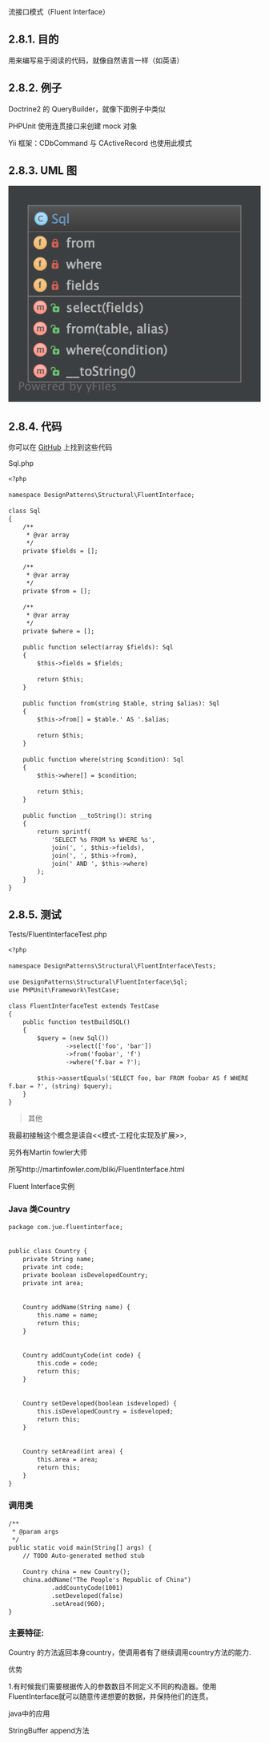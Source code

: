 流接口模式（Fluent Interface）

## 2.8.1. 目的
用来编写易于阅读的代码，就像自然语言一样（如英语）

## 2.8.2. 例子
Doctrine2 的 QueryBuilder，就像下面例子中类似

PHPUnit 使用连贯接口来创建 mock 对象

Yii 框架：CDbCommand 与 CActiveRecord 也使用此模式

## 2.8.3. UML 图

![K6NHRBLVHw.png](/000-imgs/K6NHRBLVHw.png)

## 2.8.4. 代码
你可以在 [GitHub](https://github.com/domnikl/DesignPatternsPHP/tree/master/Structural/FluentInterface) 上找到这些代码

Sql.php
```
<?php

namespace DesignPatterns\Structural\FluentInterface;

class Sql
{
    /**
     * @var array
     */
    private $fields = [];

    /**
     * @var array
     */
    private $from = [];

    /**
     * @var array
     */
    private $where = [];

    public function select(array $fields): Sql
    {
        $this->fields = $fields;

        return $this;
    }

    public function from(string $table, string $alias): Sql
    {
        $this->from[] = $table.' AS '.$alias;

        return $this;
    }

    public function where(string $condition): Sql
    {
        $this->where[] = $condition;

        return $this;
    }

    public function __toString(): string
    {
        return sprintf(
            'SELECT %s FROM %s WHERE %s',
            join(', ', $this->fields),
            join(', ', $this->from),
            join(' AND ', $this->where)
        );
    }
}
```

## 2.8.5. 测试
Tests/FluentInterfaceTest.php
```
<?php

namespace DesignPatterns\Structural\FluentInterface\Tests;

use DesignPatterns\Structural\FluentInterface\Sql;
use PHPUnit\Framework\TestCase;

class FluentInterfaceTest extends TestCase
{
    public function testBuildSQL()
    {
        $query = (new Sql())
                ->select(['foo', 'bar'])
                ->from('foobar', 'f')
                ->where('f.bar = ?');

        $this->assertEquals('SELECT foo, bar FROM foobar AS f WHERE f.bar = ?', (string) $query);
    }
}
```
>其他

我最初接触这个概念是读自<<模式-工程化实现及扩展>>,

另外有Martin fowler大师 

所写http://martinfowler.com/bliki/FluentInterface.html

Fluent Interface实例

### Java 类Country
```
package com.jue.fluentinterface;  
  
  
public class Country {  
    private String name;  
    private int code;  
    private boolean isDevelopedCountry;  
    private int area;  
  
  
    Country addName(String name) {  
        this.name = name;  
        return this;  
    }  
  
  
    Country addCountyCode(int code) {  
        this.code = code;  
        return this;  
    }  
  
  
    Country setDeveloped(boolean isdeveloped) {  
        this.isDevelopedCountry = isdeveloped;  
        return this;  
    }  
  
  
    Country setAread(int area) {  
        this.area = area;  
        return this;  
    }  
}  
```

### 调用类
```
/** 
 * @param args 
 */  
public static void main(String[] args) {  
    // TODO Auto-generated method stub  
  
    Country china = new Country();  
    china.addName("The People's Republic of China")  
            .addCountyCode(1001)  
            .setDeveloped(false)  
            .setAread(960);  
}  
```
### 主要特征:

Country 的方法返回本身country，使调用者有了继续调用country方法的能力.

优势

1.有时候我们需要根据传入的参数数目不同定义不同的构造器。使用 FluentInterface就可以随意传递想要的数据，并保持他们的连贯。


java中的应用 

StringBuffer append方法